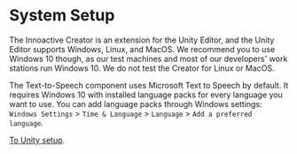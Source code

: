 # System Setup

The Innoactive Creator is an extension for the Unity Editor, and the Unity Editor supports Windows, Linux, and MacOS. We recommend you to use Windows 10 though, as our test machines and most of our developers' work stations run Windows 10. We do not test the Creator for Linux or MacOS.

The Text-to-Speech component uses Microsoft Text to Speech by default. It requires Windows 10 with installed language packs for every language you want to use. You can add language packs through Windows settings: `Windows Settings` > `Time & Language` > `Language` > `Add a preferred language`.

[To Unity setup](./02-unity-setup.md).

